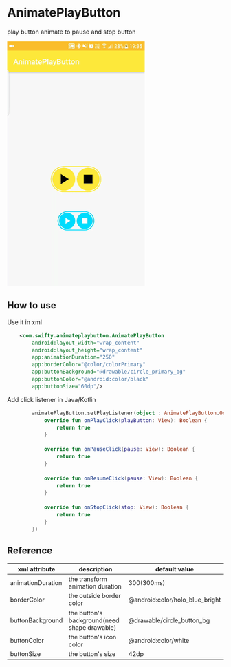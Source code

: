# AnimatePlayButton
play button animate to pause and stop button

![Demo GIF](demo/demo.gif)

## How to use
Use it in xml
```xml
    <com.swifty.animateplaybutton.AnimatePlayButton
        android:layout_width="wrap_content"
        android:layout_height="wrap_content"
        app:animationDuration="250"
        app:borderColor="@color/colorPrimary"
        app:buttonBackground="@drawable/circle_primary_bg"
        app:buttonColor="@android:color/black"
        app:buttonSize="60dp"/>

```
Add click listener in Java/Kotlin
```kotlin
        animatePlayButton.setPlayListener(object : AnimatePlayButton.OnButtonsListener {
            override fun onPlayClick(playButton: View): Boolean {
                return true
            }

            override fun onPauseClick(pause: View): Boolean {
                return true
            }

            override fun onResumeClick(pause: View): Boolean {
                return true
            }

            override fun onStopClick(stop: View): Boolean {
                return true
            }
        })
```

## Reference
| xml attribute     | description                                  | default value                   |
|-------------------|----------------------------------------------|---------------------------------|
| animationDuration | the transform animation duration             | 300(300ms)                      |
| borderColor       | the outside border color                     | @android:color/holo_blue_bright |
| buttonBackground  | the button's background(need shape drawable) | @drawable/circle_button_bg      |
| buttonColor       | the button's icon color                      | @android:color/white            |
| buttonSize        | the button's size                            | 42dp                            |
